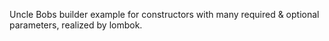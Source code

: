 Uncle Bobs builder example for constructors with many required & optional parameters, realized by lombok.
